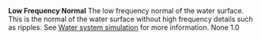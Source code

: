 <tr>
<td><strong>Low Frequency Normal</strong></td>
<td>The low frequency normal of the water surface. This is the normal of the water surface without high frequency details such as ripples. See <a href="water-water-system-simulation.html">Water system simulation</a> for more information.</td>
<td>None</td>
<td>1.0</td>
</tr>
